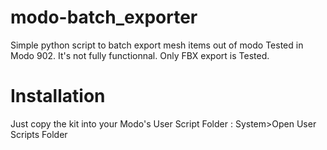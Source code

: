 # modo-batch_exporter
Simple python script to batch export mesh items out of modo
Tested in Modo 902. It's not fully functionnal.
Only FBX export is Tested.

Installation
=======

Just copy the kit into your Modo's User Script Folder :  System>Open User Scripts Folder
